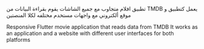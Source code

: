 


تطبيق افلام متجاوب مع جميع الشاشات يقوم بقراءة البيانات من TMDB
يعمل كتطبيق و موقع ألكتروني مع واجهات مستخدم مختلفه لكلا المنصتين

Responsive Flutter movie application that reads data from TMDB
It works as an application and a website with different user interfaces for both platforms